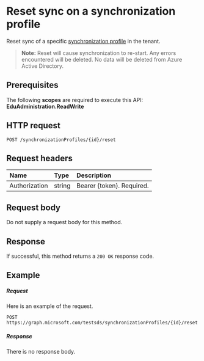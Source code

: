 # Reset sync on a synchronization profile

Reset sync of a specific [synchronization profile](..\resources\synchronizationProfile.md) in the tenant.

> **Note:** Reset will cause synchronization to re-start. Any errors encountered will be deleted. No data will be deleted from Azure Active Directory. 

## Prerequisites
The following **scopes** are required to execute this API: **EduAdministration.ReadWrite**

## HTTP request
<!-- { "blockType": "ignored" } -->
```http
POST /synchronizationProfiles/{id}/reset
```

## Request headers
| Name       | Type | Description|
|:-----------|:------|:----------|
| Authorization  | string  | Bearer {token}. Required.  |

## Request body
Do not supply a request body for this method.
## Response
If successful, this method returns a `200 OK` response code.

## Example
##### Request
Here is an example of the request.
<!-- {
  "blockType": "request",
  "name": "post_synchronizationProfile_reset"
}-->
```http
POST https://graph.microsoft.com/testsds/synchronizationProfiles/{id}/reset
```

##### Response

There is no response body.